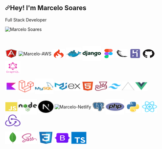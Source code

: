 <h2><a id="user-content-oiii-eu-sou-o-marcelo-soares" class="anchor" aria-hidden="true" href="#"><svg class="octicon octicon-link" viewBox="0 0 16 16" version="1.1" width="16" height="16" aria-hidden="true"><path fill-rule="evenodd" d="M7.775 3.275a.75.75 0 001.06 1.06l1.25-1.25a2 2 0 112.83 2.83l-2.5 2.5a2 2 0 01-2.83 0 .75.75 0 00-1.06 1.06 3.5 3.5 0 004.95 0l2.5-2.5a3.5 3.5 0 00-4.95-4.95l-1.25 1.25zm-4.69 9.64a2 2 0 010-2.83l2.5-2.5a2 2 0 012.83 0 .75.75 0 001.06-1.06 3.5 3.5 0 00-4.95 0l-2.5 2.5a3.5 3.5 0 004.95 4.95l1.25-1.25a.75.75 0 00-1.06-1.06l-1.25 1.25a2 2 0 01-2.83 0z"></path></svg></a>Hey! I'm Marcelo Soares</h2>
<p>Full Stack Developer</p>

![Marcelo Soares](https://github-readme-stats.vercel.app/api?username=marcelosoares-dev&show_icons=true&theme=radical)

##

<div><br>

  <img align="center" alt="Marcelo-Angular" height="30" width="40" src="https://github.com/devicons/devicon/blob/master/icons/angularjs/angularjs-original.svg" style="max-width:100%;">

   <img align="center" alt="Marcelo-AWS" height="30" width="40" src="https://cdn.jsdelivr.net/gh/devicons/devicon@latest/icons/amazonwebservices/amazonwebservices-plain-wordmark.svg" style="max-width:100%;">

   <img align="center" alt="Marcelo-Codeigniter" height="30" width="40" src="https://github.com/devicons/devicon/blob/master/icons/codeigniter/codeigniter-plain.svg" style="max-width:100%;">

   <img align="center" alt="Marcelo-Docker" height="40" width="50" src="https://github.com/devicons/devicon/blob/master/icons/docker/docker-original.svg" style="max-width:100%;">

   <img align="center" alt="Marcelo-Django" height="50" width="60" src="https://github.com/devicons/devicon/blob/master/icons/django/django-plain-wordmark.svg" style="max-width:100%;">

  <img align="center" alt="Marcelo-Figma" height="30" width="40" src="https://github.com/devicons/devicon/blob/master/icons/figma/figma-original.svg" style="max-width:100%;">

  <img align="center" alt="Marcelo-Flask" height="30" width="40" src="https://github.com/devicons/devicon/blob/master/icons/flask/flask-original.svg" style="max-width:100%;">

   <img align="center" alt="Marcelo-Heroku" height="30" width="40" src="https://github.com/devicons/devicon/blob/master/icons/heroku/heroku-plain.svg" style="max-width:100%;">

   <img align="center" alt="Marcelo-GitHub" height="30" width="40" src="https://github.com/devicons/devicon/blob/master/icons/github/github-original.svg" style="max-width:100%;">

  <img align="center" alt="Marcelo-Graphql" height="40" width="50" src="https://github.com/devicons/devicon/blob/master/icons/graphql/graphql-plain-wordmark.svg" style="max-width:100%;">

 
<br>
<br>

 <img align="center" alt="Marcelo-Kotlin" height="30" width="40" src="https://github.com/devicons/devicon/blob/master/icons/kotlin/kotlin-original.svg" style="max-width:100%;">

  <img align="center" alt="Marcelo-Laravel" height="40" width="50" src="https://github.com/devicons/devicon/blob/master/icons/laravel/laravel-original.svg" style="max-width:100%;">


<img align="center" alt="Marcelo-Mysql" height="50" width="60" src="https://github.com/devicons/devicon/blob/master/icons/mysql/mysql-original-wordmark.svg" style="max-width:100%;">

<img align="center" alt="Marcelo-MUI" height="30" width="40" src="https://github.com/devicons/devicon/blob/master/icons/materialui/materialui-original.svg" style="max-width:100%;">

 <img align="center" alt="Marcelo-Express" height="30" width="40" src="https://github.com/devicons/devicon/blob/master/icons/express/express-original.svg" style="max-width:100%;">

<img align="center" alt="Marcelo-HTML" height="30" width="40" src="https://github.com/devicons/devicon/blob/master/icons/html5/html5-original.svg" style="max-width:100%;">

<img align="center" alt="Marcelo-JEST" height="30" width="40" src="https://github.com/devicons/devicon/blob/master/icons/jest/jest-plain.svg" style="max-width:100%;">

<img align="center" alt="Marcelo-Tailwindcss" height="30" width="40" src="https://github.com/devicons/devicon/blob/master/icons/tailwindcss/tailwindcss-original.svg" style="max-width:100%;">

<img align="center" alt="Marcelo-Vercel" height="30" width="40" src="https://github.com/devicons/devicon/blob/master/icons/vercel/vercel-line.svg" style="max-width:100%;">

<img align="center" alt="Marcelo-Vue" height="30" width="40" src="https://github.com/devicons/devicon/blob/master/icons/vuejs/vuejs-original.svg" style="max-width:100%;">

<br>
<br>

<img align="center" alt="Marcelo-JavaScript" height="30" width="40" src="https://github.com/devicons/devicon/blob/master/icons/javascript/javascript-plain.svg" style="max-width:100%;">

<img align="center" alt="Marcelo-Node" height="50" width="60" src="https://github.com/devicons/devicon/blob/master/icons/nodejs/nodejs-original-wordmark.svg" style="max-width:100%;">

<img align="center" alt="Marcelo-Next" height="40" width="50" src="https://github.com/devicons/devicon/blob/master/icons/nextjs/nextjs-original.svg" style="max-width:100%;">


<img align="center" alt="Marcelo-Netlify" height="40" width="50" src="https://cdn.jsdelivr.net/gh/devicons/devicon@latest/icons/netlify/netlify-original.svg" style="max-width:100%;">

<img align="center" alt="Marcelo-Postgres" height="30" width="40" src="https://github.com/devicons/devicon/blob/master/icons/postgresql/postgresql-original.svg" style="max-width:100%;">

<img align="center" alt="Marcelo-PHP" height="50" width="60" src="https://github.com/devicons/devicon/blob/master/icons/php/php-original.svg" style="max-width:100%;">

<img align="center" alt="Marcelo-Python" height="40" width="50" src="https://github.com/devicons/devicon/blob/master/icons/python/python-original.svg" style="max-width:100%;">

<img align="center" alt="Marcelo-React" height="40" width="50" src="https://github.com/devicons/devicon/blob/master/icons/react/react-original.svg" style="max-width:100%;">

<img align="center" alt="Marcelo-Redux" height="40" width="50" src="https://github.com/devicons/devicon/blob/master/icons/redux/redux-original.svg" style="max-width:100%;">


<br>
<br>

<img align="center" alt="Marcelo-Mongo" height="40" width="50" src="https://github.com/devicons/devicon/blob/master/icons/mongodb/mongodb-original.svg" style="max-width:100%;">

<img align="center" alt="Marcelo-Sass" height="40" width="50" src="https://github.com/devicons/devicon/blob/master/icons/sass/sass-original.svg" style="max-width:100%;">

<img align="center" alt="Marcelo-Css" height="40" width="50" src="https://github.com/devicons/devicon/blob/master/icons/css3/css3-original.svg" style="max-width:100%;">

<img align="center" alt="Marcelo-Bootstrap" height="40" width="50" src="https://github.com/devicons/devicon/blob/master/icons/bootstrap/bootstrap-original.svg" style="max-width:100%;">

<img align="center" alt="Marcelo-TypeScript" height="40" width="50" src="https://github.com/devicons/devicon/blob/master/icons/typescript/typescript-original.svg" style="max-width:100%;">

##
